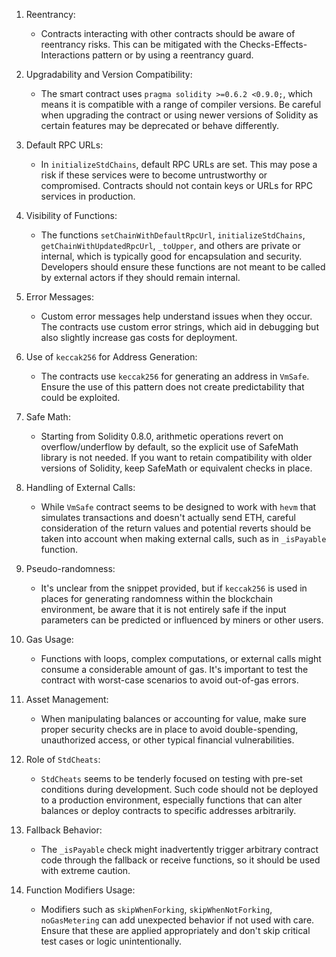 1. Reentrancy:
   - Contracts interacting with other contracts should be aware of reentrancy risks. This can be mitigated with the Checks-Effects-Interactions pattern or by using a reentrancy guard.

2. Upgradability and Version Compatibility:
   - The smart contract uses `pragma solidity >=0.6.2 <0.9.0;`, which means it is compatible with a range of compiler versions. Be careful when upgrading the contract or using newer versions of Solidity as certain features may be deprecated or behave differently.

3. Default RPC URLs:
   - In `initializeStdChains`, default RPC URLs are set. This may pose a risk if these services were to become untrustworthy or compromised. Contracts should not contain keys or URLs for RPC services in production.

4. Visibility of Functions:
   - The functions `setChainWithDefaultRpcUrl`, `initializeStdChains`, `getChainWithUpdatedRpcUrl`, `_toUpper`, and others are private or internal, which is typically good for encapsulation and security. Developers should ensure these functions are not meant to be called by external actors if they should remain internal.

5. Error Messages:
   - Custom error messages help understand issues when they occur. The contracts use custom error strings, which aid in debugging but also slightly increase gas costs for deployment.

6. Use of `keccak256` for Address Generation:
   - The contracts use `keccak256` for generating an address in `VmSafe`. Ensure the use of this pattern does not create predictability that could be exploited.

7. Safe Math:
   - Starting from Solidity 0.8.0, arithmetic operations revert on overflow/underflow by default, so the explicit use of SafeMath library is not needed. If you want to retain compatibility with older versions of Solidity, keep SafeMath or equivalent checks in place.

8. Handling of External Calls:
   - While `VmSafe` contract seems to be designed to work with `hevm` that simulates transactions and doesn't actually send ETH, careful consideration of the return values and potential reverts should be taken into account when making external calls, such as in `_isPayable` function.

9. Pseudo-randomness:
   - It's unclear from the snippet provided, but if `keccak256` is used in places for generating randomness within the blockchain environment, be aware that it is not entirely safe if the input parameters can be predicted or influenced by miners or other users.

10. Gas Usage:
    - Functions with loops, complex computations, or external calls might consume a considerable amount of gas. It's important to test the contract with worst-case scenarios to avoid out-of-gas errors.

11. Asset Management:
    - When manipulating balances or accounting for value, make sure proper security checks are in place to avoid double-spending, unauthorized access, or other typical financial vulnerabilities.

12. Role of `StdCheats`:
    - `StdCheats` seems to be tenderly focused on testing with pre-set conditions during development. Such code should not be deployed to a production environment, especially functions that can alter balances or deploy contracts to specific addresses arbitrarily.

13. Fallback Behavior:
    - The `_isPayable` check might inadvertently trigger arbitrary contract code through the fallback or receive functions, so it should be used with extreme caution.

14. Function Modifiers Usage:
    - Modifiers such as `skipWhenForking`, `skipWhenNotForking`, `noGasMetering` can add unexpected behavior if not used with care. Ensure that these are applied appropriately and don't skip critical test cases or logic unintentionally.